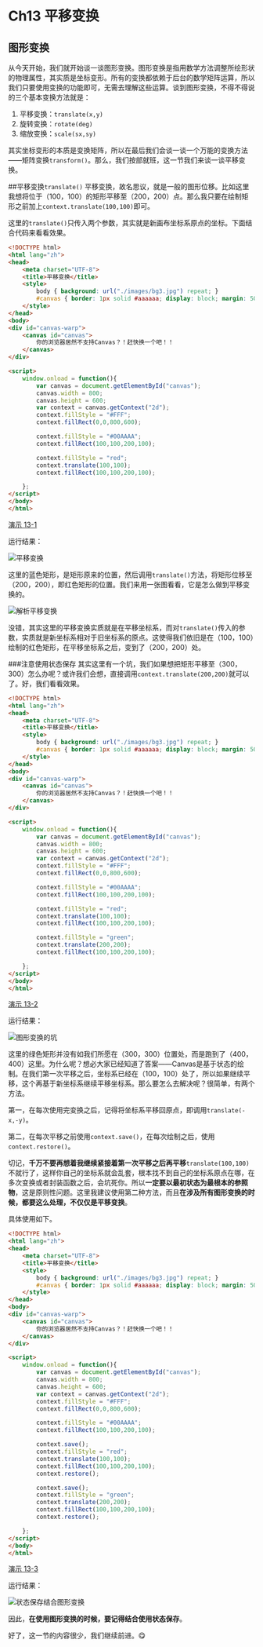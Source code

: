 # Ch13 平移变换

## 图形变换

从今天开始，我们就开始谈一谈图形变换。图形变换是指用数学方法调整所绘形状的物理属性，其实质是坐标变形。所有的变换都依赖于后台的数学矩阵运算，所以我们只要使用变换的功能即可，无需去理解这些运算。谈到图形变换，不得不得说的三个基本变换方法就是：

1. 平移变换：`translate(x,y)`
2. 旋转变换：`rotate(deg)`
3. 缩放变换：`scale(sx,sy)`

其实坐标变形的本质是变换矩阵，所以在最后我们会谈一谈一个万能的变换方法——矩阵变换`transform()`。那么，我们按部就班，这一节我们来谈一谈平移变换。

##平移变换`translate()`
平移变换，故名思议，就是一般的图形位移。比如这里我想将位于（100，100）的矩形平移至（200，200）点。那么我只要在绘制矩形之前加上`context.translate(100,100)`即可。

这里的`translate()`只传入两个参数，其实就是新画布坐标系原点的坐标。下面结合代码来看看效果。

```HTML
<!DOCTYPE html>
<html lang="zh">
<head>
    <meta charset="UTF-8">
    <title>平移变换</title>
    <style>
        body { background: url("./images/bg3.jpg") repeat; }
        #canvas { border: 1px solid #aaaaaa; display: block; margin: 50px auto; }
    </style>
</head>
<body>
<div id="canvas-warp">
    <canvas id="canvas">
        你的浏览器居然不支持Canvas？！赶快换一个吧！！
    </canvas>
</div>

<script>
    window.onload = function(){
        var canvas = document.getElementById("canvas");
        canvas.width = 800;
        canvas.height = 600;
        var context = canvas.getContext("2d");
        context.fillStyle = "#FFF";
        context.fillRect(0,0,800,600);

        context.fillStyle = "#00AAAA";
        context.fillRect(100,100,200,100);

        context.fillStyle = "red";
        context.translate(100,100);
        context.fillRect(100,100,200,100);

    };
</script>
</body>
</html>
```

[演示 13-1](http://airingursb.github.io/canvas/Canvas/13/13-1.html)

运行结果：

![平移变换](http://7xkcl8.com1.z0.glb.clouddn.com/edu13-1.png-html.jpg)

这里的蓝色矩形，是矩形原来的位置，然后调用`translate()`方法，将矩形位移至（200，200），即红色矩形的位置。我们来用一张图看看，它是怎么做到平移变换的。

![解析平移变换](http://7xkcl8.com1.z0.glb.clouddn.com/edu13-2.jpeg-html.jpg)

没错，其实这里的平移变换实质就是在平移坐标系，而对`translate()`传入的参数，实质就是新坐标系相对于旧坐标系的原点。这使得我们依旧是在（100，100）绘制的红色矩形，在平移坐标系之后，变到了（200，200）处。

###注意使用状态保存
其实这里有一个坑，我们如果想把矩形平移至（300，300）怎么办呢？或许我们会想，直接调用`context.translate(200,200)`就可以了。好，我们看看效果。

```HTML
<!DOCTYPE html>
<html lang="zh">
<head>
    <meta charset="UTF-8">
    <title>平移变换</title>
    <style>
        body { background: url("./images/bg3.jpg") repeat; }
        #canvas { border: 1px solid #aaaaaa; display: block; margin: 50px auto; }
    </style>
</head>
<body>
<div id="canvas-warp">
    <canvas id="canvas">
        你的浏览器居然不支持Canvas？！赶快换一个吧！！
    </canvas>
</div>

<script>
    window.onload = function(){
        var canvas = document.getElementById("canvas");
        canvas.width = 800;
        canvas.height = 600;
        var context = canvas.getContext("2d");
        context.fillStyle = "#FFF";
        context.fillRect(0,0,800,600);

        context.fillStyle = "#00AAAA";
        context.fillRect(100,100,200,100);

        context.fillStyle = "red";
        context.translate(100,100);
        context.fillRect(100,100,200,100);

        context.fillStyle = "green";
        context.translate(200,200);
        context.fillRect(100,100,200,100);

    };
</script>
</body>
</html>
```

[演示 13-2](http://airingursb.github.io/canvas/Canvas/13/13-2.html)

运行结果：

![图形变换的坑](http://7xkcl8.com1.z0.glb.clouddn.com/edu13-3.png-html.jpg)

这里的绿色矩形并没有如我们所愿在（300，300）位置处，而是跑到了（400，400）这里。为什么呢？想必大家已经知道了答案——Canvas是基于状态的绘制。在我们第一次平移之后，坐标系已经在（100，100）处了，所以如果继续平移，这个再基于新坐标系继续平移坐标系。那么要怎么去解决呢？很简单，有两个方法。

第一，在每次使用完变换之后，记得将坐标系平移回原点，即调用`translate(-x,-y)`。

第二，在每次平移之前使用`context.save()`，在每次绘制之后，使用`context.restore()`。

切记，**千万不要再想着我继续紧接着第一次平移之后再平移**`translate(100,100)`不就行了，这样你自己的坐标系就会乱套，根本找不到自己的坐标系原点在哪，在多次变换或者封装函数之后，会坑死你。所以**一定要以最初状态为最根本的参照物**，这是原则性问题。这里我建议使用第二种方法，而且**在涉及所有图形变换的时候，都要这么处理，不仅仅是平移变换**。



具体使用如下。

```HTML
<!DOCTYPE html>
<html lang="zh">
<head>
    <meta charset="UTF-8">
    <title>平移变换</title>
    <style>
        body { background: url("./images/bg3.jpg") repeat; }
        #canvas { border: 1px solid #aaaaaa; display: block; margin: 50px auto; }
    </style>
</head>
<body>
<div id="canvas-warp">
    <canvas id="canvas">
        你的浏览器居然不支持Canvas？！赶快换一个吧！！
    </canvas>
</div>

<script>
    window.onload = function(){
        var canvas = document.getElementById("canvas");
        canvas.width = 800;
        canvas.height = 600;
        var context = canvas.getContext("2d");
        context.fillStyle = "#FFF";
        context.fillRect(0,0,800,600);

        context.fillStyle = "#00AAAA";
        context.fillRect(100,100,200,100);

        context.save();
        context.fillStyle = "red";
        context.translate(100,100);
        context.fillRect(100,100,200,100);
        context.restore();

        context.save();
        context.fillStyle = "green";
        context.translate(200,200);
        context.fillRect(100,100,200,100);
        context.restore();

    };
</script>
</body>
</html>
```

[演示 13-3](http://airingursb.github.io/canvas/Canvas/13/13-3.html)

运行结果：

![状态保存结合图形变换](http://7xkcl8.com1.z0.glb.clouddn.com/edu13-4.png-html.jpg)

因此，**在使用图形变换的时候，要记得结合使用状态保存**。

好了，这一节的内容很少，我们继续前进。😋